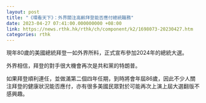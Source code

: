 ```yaml
---
layout: post
title: "《環看天下》：外界關注高齡拜登能否應付總統職務"
date: 2023-04-27 07:41:00.000000000 +08:00
link: https://news.rthk.hk/rthk/ch/component/k2/1698073-20230427.htm
categories: rthk
---
```


現年80歲的美國總統拜登一如外界所料，正式宣布參加2024年的總統大選。

外界相信，拜登的對手很大機會再次是共和黨的特朗普。

如果拜登順利連任，並做滿第二個四年任期，到時將會年屆86歲，因此不少人關注拜登的健康狀況能否應付，亦有很多美國民眾對於可能再次上演上屆大選翻版不感興趣。
